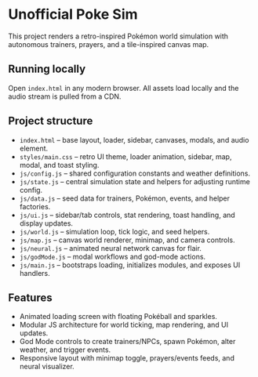# Unofficial Poke Sim

This project renders a retro-inspired Pokémon world simulation with autonomous trainers, prayers, and a tile-inspired canvas map.

## Running locally

Open `index.html` in any modern browser. All assets load locally and the audio stream is pulled from a CDN.

## Project structure

- `index.html` – base layout, loader, sidebar, canvases, modals, and audio element.
- `styles/main.css` – retro UI theme, loader animation, sidebar, map, modal, and toast styling.
- `js/config.js` – shared configuration constants and weather definitions.
- `js/state.js` – central simulation state and helpers for adjusting runtime config.
- `js/data.js` – seed data for trainers, Pokémon, events, and helper factories.
- `js/ui.js` – sidebar/tab controls, stat rendering, toast handling, and display updates.
- `js/world.js` – simulation loop, tick logic, and seed helpers.
- `js/map.js` – canvas world renderer, minimap, and camera controls.
- `js/neural.js` – animated neural network canvas for flair.
- `js/godMode.js` – modal workflows and god-mode actions.
- `js/main.js` – bootstraps loading, initializes modules, and exposes UI handlers.

## Features

- Animated loading screen with floating Pokéball and sparkles.
- Modular JS architecture for world ticking, map rendering, and UI updates.
- God Mode controls to create trainers/NPCs, spawn Pokémon, alter weather, and trigger events.
- Responsive layout with minimap toggle, prayers/events feeds, and neural visualizer.


